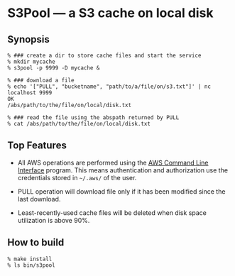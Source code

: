 # S3Pool &mdash; a S3 cache on local disk

## Synopsis

    % ### create a dir to store cache files and start the service
    % mkdir mycache
    % s3pool -p 9999 -D mycache &

    % ### download a file 
    % echo '["PULL", "bucketname", "path/to/a/file/on/s3.txt"]' | nc localhost 9999
    OK
    /abs/path/to/the/file/on/local/disk.txt

    % ### read the file using the abspath returned by PULL
    % cat /abs/path/to/the/file/on/local/disk.txt
    

## Top Features

+ All AWS operations are performed using the [AWS Command Line
Interface](https://aws.amazon.com/cli/) program. This means
authentication and authorization use the credentials stored in
`~/.aws/` of the user.

+ PULL operation will download file only if it has been modified since
the last download. 

+ Least-recently-used cache files will be deleted when disk space
utilization is above 90%.

## How to build

    % make install
    % ls bin/s3pool

